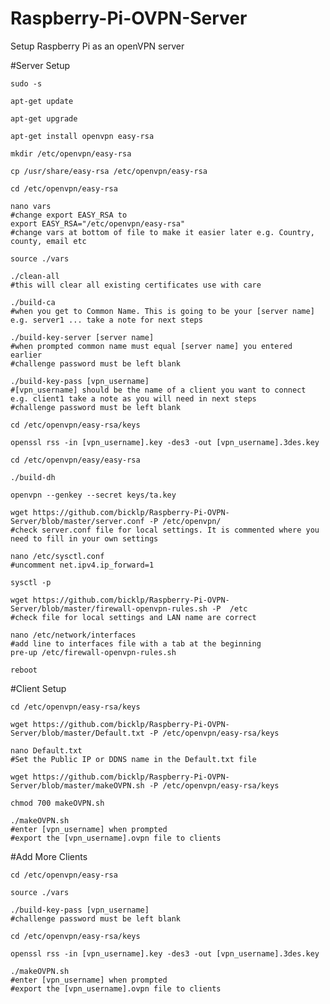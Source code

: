 # Raspberry-Pi-OVPN-Server
Setup Raspberry Pi as an openVPN server

#Server Setup

```
sudo -s
```

```
apt-get update
```

```
apt-get upgrade
```

```
apt-get install openvpn easy-rsa
```

```
mkdir /etc/openvpn/easy-rsa
```

```
cp /usr/share/easy-rsa /etc/openvpn/easy-rsa
```

```
cd /etc/openvpn/easy-rsa
```

```
nano vars
#change export EASY_RSA to
export EASY_RSA="/etc/openvpn/easy-rsa"
#change vars at bottom of file to make it easier later e.g. Country, county, email etc
```

```
source ./vars
```

```
./clean-all
#this will clear all existing certificates use with care
```

```
./build-ca
#when you get to Common Name. This is going to be your [server name] e.g. server1 ... take a note for next steps
```

```
./build-key-server [server name]
#when prompted common name must equal [server name] you entered earlier
#challenge password must be left blank
```

```
./build-key-pass [vpn_username]
#[vpn_username] should be the name of a client you want to connect e.g. client1 take a note as you will need in next steps
#challenge password must be left blank
```

```
cd /etc/openvpn/easy-rsa/keys
```

```
openssl rss -in [vpn_username].key -des3 -out [vpn_username].3des.key
```

```
cd /etc/openvpn/easy/easy-rsa
```

```
./build-dh
```

```
openvpn --genkey --secret keys/ta.key
```

```
wget https://github.com/bicklp/Raspberry-Pi-OVPN-Server/blob/master/server.conf -P /etc/openvpn/
#check server.conf file for local settings. It is commented where you need to fill in your own settings
```

```
nano /etc/sysctl.conf
#uncomment net.ipv4.ip_forward=1
```

```
sysctl -p
```

```
wget https://github.com/bicklp/Raspberry-Pi-OVPN-Server/blob/master/firewall-openvpn-rules.sh -P  /etc
#check file for local settings and LAN name are correct
```



```
nano /etc/network/interfaces
#add line to interfaces file with a tab at the beginning
pre-up /etc/firewall-openvpn-rules.sh
```



```
reboot
```

#Client Setup


```
cd /etc/openvpn/easy-rsa/keys
```

```
wget https://github.com/bicklp/Raspberry-Pi-OVPN-Server/blob/master/Default.txt -P /etc/openvpn/easy-rsa/keys
```

```
nano Default.txt
#Set the Public IP or DDNS name in the Default.txt file
```

```
wget https://github.com/bicklp/Raspberry-Pi-OVPN-Server/blob/master/makeOVPN.sh -P /etc/openvpn/easy-rsa/keys
```

```
chmod 700 makeOVPN.sh
```

```
./makeOVPN.sh
#enter [vpn_username] when prompted
#export the [vpn_username].ovpn file to clients
```

#Add More Clients

```
cd /etc/openvpn/easy-rsa
```

```
source ./vars
```

```
./build-key-pass [vpn_username]
#challenge password must be left blank
```

```
cd /etc/openvpn/easy-rsa/keys
```

```
openssl rss -in [vpn_username].key -des3 -out [vpn_username].3des.key
```

```
./makeOVPN.sh
#enter [vpn_username] when prompted
#export the [vpn_username].ovpn file to clients
```

